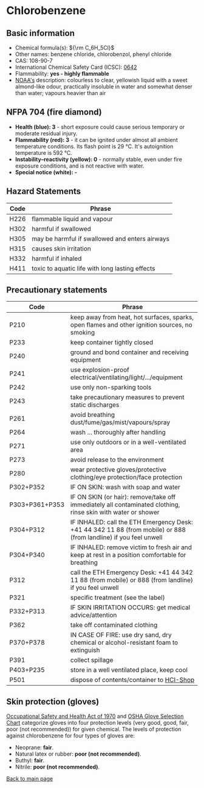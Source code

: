 # Chlorobenzene

## Basic information

- Chemical formula(s): ${\rm C_6H_5Cl}$
- Other names: benzene chloride, chlorobenzol, phenyl chloride
- CAS: 108-90-7
- International Chemical Safety Card (ICSC): [0642](https://www.inchem.org/documents/icsc/icsc/eics0642.htm)
- Flammability: **yes - highly flammable**
- [NOAA's](https://cameochemicals.noaa.gov/chemical/2877) description: colourless to clear, yellowish liquid with a sweet almond-like odour, practically insoluble in water and somewhat denser than water; vapours heavier than air

## NFPA 704 (fire diamond)

- **Health (blue): 3** - short exposure could cause serious temporary or moderate residual injury.
- **Flammability (red): 3** - it can be ignited under almost all ambient temperature conditions. Its flash point is 29 °C. It's autoignition temperature is 592 °C.
- **Instability–reactivity (yellow): 0** - normally stable, even under fire exposure conditions, and is not reactive with water.
- **Special notice (white): -**

## Hazard Statements

| Code | Phrase                                          |
| ---- | ----------------------------------------------- |
| H226 | flammable liquid and vapour                     |
| H302 | harmful if swallowed                            |
| H305 | may be harmful if swallowed and enters airways  |
| H315 | causes skin irritation                          |
| H332 | harmful if inhaled                              |
| H411 | toxic to aquatic life with long lasting effects |

## Precautionary statements

| Code           | Phrase                                                                                                            |
| -------------- | ----------------------------------------------------------------------------------------------------------------- |
| P210           | keep away from heat, hot surfaces, sparks, open flames and other ignition sources, no smoking                     |
| P233           | keep container tightly closed                                                                                     |
| P240           | ground and bond container and receiving equipment                                                                 |
| P241           | use explosion-proof electrical/ventilating/light/.../equipment                                                    |
| P242           | use only non-sparking tools                                                                                       |
| P243           | take precautionary measures to prevent static discharges                                                          |
| P261           | avoid breathing dust/fume/gas/mist/vapours/spray                                                                  |
| P264           | wash ... thoroughly after handling                                                                                |
| P271           | use only outdoors or in a well-ventilated area                                                                    |
| P273           | avoid release to the environment                                                                                  |
| P280           | wear protective gloves/protective clothing/eye protection/face protection                                         |
| P302+P352      | IF ON SKIN: wash with soap and water                                                                              |
| P303+P361+P353 | IF ON SKIN (or hair): remove/take off immediately all contaminated clothing, rinse skin with water or shower      |
| P304+P312      | IF INHALED: call the ETH Emergency Desk: +41 44 342 11 88 (from mobile) or 888 (from landline) if you feel unwell |
| P304+P340      | IF INHALED: remove victim to fresh air and keep at rest in a position comfortable for breathing                   |
| P312           | call the ETH Emergency Desk: +41 44 342 11 88 (from mobile) or 888 (from landline) if you feel unwell             |
| P321           | specific treatment (see the label)                                                                                |
| P332+P313      | IF SKIN IRRITATION OCCURS: get medical advice/attention                                                           |
| P362           | take off contaminated clothing                                                                                    |
| P370+P378      | IN CASE OF FIRE: use dry sand, dry chemical or alcohol-resistant foam to extinguish                               |
| P391           | collect spillage                                                                                                  |
| P403+P235      | store in a well ventilated place, keep cool                                                                       |
| P501           | dispose of contents/container to [HCI-Shop](https://hci-shop.ethz.ch/en/)                                         |

## Skin protection (gloves)

[Occupational Safety and Health Act of 1970](https://www.osha.gov/sites/default/files/publications/osha3151.pdf) and [OSHA Glove Selection Chart](https://safety.fsu.edu/safety_manual/OSHA%20Glove%20Selection%20Chart.pdf) categorize gloves into four protection levels (very good, good, fair, poor (not recommended)) for given chemical. The levels of protection against chlorobenzene for four types of gloves are:

- Neoprane: **fair**.
- Natural latex or rubber: **poor (not recommended)**.
- Buthyl: **fair**.
- Nitrile: **poor (not recommended)**.

[Back to main page](https://github.com/Global-Health-Engineering/wet-lab-chemicals)
